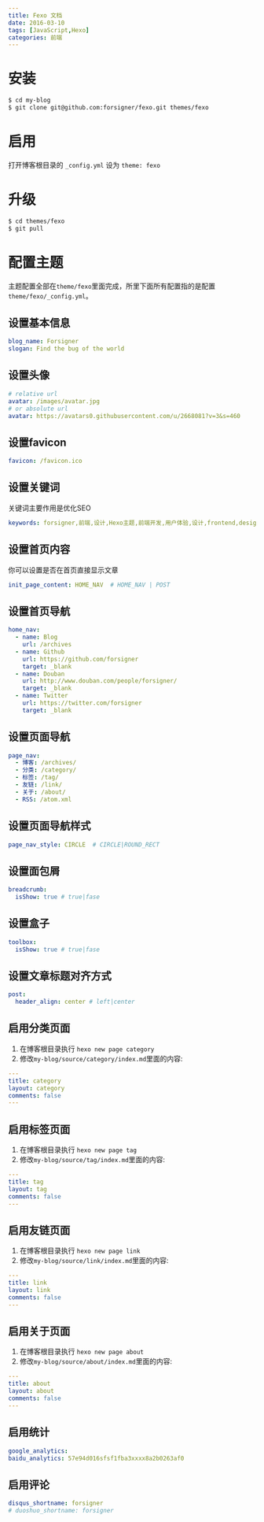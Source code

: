 ```yaml
---
title: Fexo 文档
date: 2016-03-10
tags: [JavaScript,Hexo]
categories: 前端
---
```


# 安装

```bash
$ cd my-blog
$ git clone git@github.com:forsigner/fexo.git themes/fexo
```

# 启用

打开博客根目录的 `_config.yml` 设为 `theme: fexo`

# 升级

```bash
$ cd themes/fexo
$ git pull
```

# 配置主题

主题配置全部在`theme/fexo`里面完成，所里下面所有配置指的是配置`theme/fexo/_config.yml`。

## 设置基本信息
```yml
blog_name: Forsigner
slogan: Find the bug of the world
```

## 设置头像

``` yml
# relative url
avatar: /images/avatar.jpg
# or absolute url
avatar: https://avatars0.githubusercontent.com/u/2668081?v=3&s=460
```

## 设置favicon

``` yml
favicon: /favicon.ico
```

## 设置关键词

关键词主要作用是优化SEO

```yml
keywords: forsigner,前端,设计,Hexo主题,前端开发,用户体验,设计,frontend,design,nodejs,JavaScript
```

## 设置首页内容

你可以设置是否在首页直接显示文章

```yml
init_page_content: HOME_NAV  # HOME_NAV | POST
```

## 设置首页导航

```yml
home_nav:
  - name: Blog
    url: /archives
  - name: Github
    url: https://github.com/forsigner
    target: _blank
  - name: Douban
    url: http://www.douban.com/people/forsigner/
    target: _blank
  - name: Twitter
    url: https://twitter.com/forsigner
    target: _blank

```

## 设置页面导航

```yml
page_nav:
  - 博客: /archives/
  - 分类: /category/
  - 标签: /tag/
  - 友链: /link/
  - 关于: /about/
  - RSS: /atom.xml
```

## 设置页面导航样式

```yml
page_nav_style: CIRCLE  # CIRCLE|ROUND_RECT
```

## 设置面包屑

```yml
breadcrumb:
  isShow: true # true|fase
```

## 设置盒子

```yml
toolbox:
  isShow: true # true|fase
```

## 设置文章标题对齐方式

```yml
post:
  header_align: center # left|center
```

## 启用分类页面

1. 在博客根目录执行 `hexo new page category`
2. 修改`my-blog/source/category/index.md`里面的内容:

```yml
---
title: category
layout: category
comments: false
---
```

## 启用标签页面

1. 在博客根目录执行 `hexo new page tag`
2. 修改`my-blog/source/tag/index.md`里面的内容:

```yml
---
title: tag
layout: tag
comments: false
---
```

## 启用友链页面

1. 在博客根目录执行 `hexo new page link`
2. 修改`my-blog/source/link/index.md`里面的内容:

```yml
---
title: link
layout: link
comments: false
---
```

## 启用关于页面

1. 在博客根目录执行 `hexo new page about`
2. 修改`my-blog/source/about/index.md`里面的内容:

```yml
---
title: about
layout: about
comments: false
---
```

## 启用统计

```yml
google_analytics:
baidu_analytics: 57e94d016sfsf1fba3xxxx8a2b0263af0
```

## 启用评论

```yml
disqus_shortname: forsigner
# duoshuo_shortname: forsigner
```
